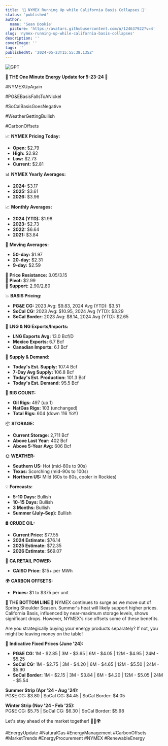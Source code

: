 ```yaml
---
title: '🌟 NYMEX Running Up while California Basis Collapses 🌟'
status: 'published'
author:
  name: 'Sean Dookie'
  picture: 'https://avatars.githubusercontent.com/u/124637922?v=4'
slug: 'nymex-running-up-while-california-basis-collapses'
description: ''
coverImage: ''
tags: ''
publishedAt: '2024-05-23T15:55:38.135Z'
---
```


![GPT](https://files.oaiusercontent.com/file-l9PzznCrs8eW8wWa4k3BlQ5v?se=2124-03-23T18%3A15%3A13Z&sp=r&sv=2021-08-06&sr=b&rscc=max-age%3D1209600%2C%20immutable&rscd=attachment%3B%20filename%3D51eedbac-fbc7-4305-81c1-fb814730120f.png&sig=aWHG2ggn36IhPawZU0OQdULKgVL7Se8oqxM0nRGDG2k%3D)

**🚀 THE One Minute Energy Update for 5-23-24 🚀**

#NYMEXUpAgain 

#PG&EBasisFallsToANickel 

#SoCalBasisGoesNegative 

#WeatherGettingBullish 

#CarbonOffsets

📈 **NYMEX Pricing Today:**

- **Open:** $2.79
- **High:** $2.92
- **Low:** $2.73
- **Current:** $2.81

📊 **NYMEX Yearly Averages:**

- **2024:** $3.17
- **2025:** $3.61
- **2026:** $3.96

📈 **Monthly Averages:**

- **2024 (YTD):** $1.98
- **2023:** $2.73
- **2022:** $6.64
- **2021:** $3.84

📏 **Moving Averages:**

- **50-day:** $1.97
- **20-day:** $2.31
- **9-day:** $2.59

📍 **Price Resistance:** $3.05/$3.15\
📍 **Pivot:** $2.99\
📍 **Support:** $2.90/$2.80

💥 **BASIS Pricing:**

- **PG&E CG:** 2023 Avg: $9.83, 2024 Avg (YTD): $3.51
- **SoCal CG:** 2023 Avg: $10.95, 2024 Avg (YTD): $3.29
- **SoCal Border:** 2023 Avg: $8.14, 2024 Avg (YTD): $2.65

🚢 **LNG & NG Exports/Imports:**

- **LNG Exports Avg:** 13.0 Bcf/D
- **Mexico Exports:** 6.7 Bcf
- **Canadian Imports:** 6.1 Bcf

🔄 **Supply & Demand:**

- **Today's Est. Supply:** 107.4 Bcf
- **7-Day Avg Supply:** 106.8 Bcf
- **Today's Est. Production:** 101.3 Bcf
- **Today's Est. Demand:** 95.5 Bcf

🔧 **RIG COUNT:**

- **Oil Rigs:** 497 (up 1)
- **NatGas Rigs:** 103 (unchanged)
- **Total Rigs:** 604 (down 116 YoY)

📦 **STORAGE:**

- **Current Storage:** 2,711 Bcf
- **Above Last Year:** 402 Bcf
- **Above 5-Year Avg:** 606 Bcf

🌞 **WEATHER:**

- **Southern US:** Hot (mid-80s to 90s)
- **Texas:** Scorching (mid-90s to 100s)
- **Northern US:** Mild (60s to 80s, cooler in Rockies)

💡 **Forecasts:**

- **5-10 Days:** Bullish
- **10-15 Days:** Bullish
- **3 Months:** Bullish
- **Summer (July-Sep):** Bullish

🛢️ **CRUDE OIL:**

- **Current Price:** $77.55
- **2024 Estimate:** $76.14
- **2025 Estimate:** $72.35
- **2026 Estimate:** $69.07

🔋 **CA RETAIL POWER:**

- **CAISO Price:** $15+ per MWh

🌍 **CARBON OFFSETS:**

- **Prices:** $1 to $375 per unit

**🔹 THE BOTTOM LINE 🔹** NYMEX continues to surge as we move out of Spring Shoulder Season. Summer's heat will likely support higher prices. California Basis, influenced by near-maximum storage levels, shows significant drops. However, NYMEX's rise offsets some of these benefits.

Are you strategically buying your energy products separately? If not, you might be leaving money on the table!

💼 **Indicative Fixed Prices (June '24):**

- **PG&E CG:** 1M - $2.85 | 3M - $3.65 | 6M - $4.05 | 12M - $4.95 | 24M - $5.25
- **SoCal CG:** 1M - $2.75 | 3M - $4.20 | 6M - $4.65 | 12M - $5.50 | 24M - $5.90
- **SoCal Border:** 1M - $2.15 | 3M - $3.84 | 6M - $4.20 | 12M - $5.05 | 24M - $5.54

**Summer Strip (Apr '24 - Aug '24):**\
PG&E CG: $3.80 | SoCal CG: $4.45 | SoCal Border: $4.05

**Winter Strip (Nov '24 - Feb '25):**\
PG&E CG: $5.75 | SoCal CG: $6.30 | SoCal Border: $5.98

Let's stay ahead of the market together! 💪🔋🌍

#EnergyUpdate #NaturalGas #EnergyManagement #CarbonOffsets #MarketTrends #EnergyProcurement #NYMEX #RenewableEnergy